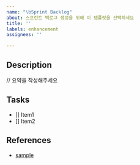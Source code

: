 ```yaml
---
name: "\bSprint Backlog"
about: 스프린트 백로그 생성을 위해 이 템플릿을 선택하세요
title: ''
labels: enhancement
assignees: ''

---
```


## Description

// 요약을 작성해주세요

## Tasks

- [] Item1
- [] Item2

## References

- [sample](https://www.google.com/)
